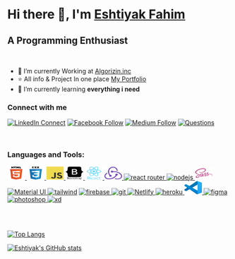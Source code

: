 # Hi there 👋, I'm [Eshtiyak Fahim](https://eshtiyak-fahim.online/)
## A Programming Enthusiast

<br/>

* 🔭 I’m currently Working at [Algorizin.inc](https://algorizin.com/)
* ⭐ All info & Project In one place [My Portfolio](https://eshtiyak-fahim.netlify.app/)
* 🌱 I’m currently learning **everything i need**

### Connect with me
[![LinkedIn Connect](https://img.shields.io/badge/%20-Connect-black?color=14171A&labelColor=212121&logo=linkedin&logoColor=ffffff)](https://www.linkedin.com/in/eshtiyak-fahim/) 
[![Facebook Follow](https://img.shields.io/badge/%20-Follow-black?color=14171A&labelColor=1976d2&logo=facebook&logoColor=ffffff)](https://fb.com/eshtiyak.fahim) 
[![Medium Follow](https://img.shields.io/badge/%20-Follow-black?color=14171A&labelColor=1976d2&logo=medium&logoColor=ffffff)](https://medium.com/@fahimesti) 
[![Questions](https://img.shields.io/badge/%20-Questions-black?color=14171A&labelColor=fff&logo=stackoverflow&logoColor=0c0d0e26)](https://stackoverflow.com/users/17685450/eshtiyak-fahim)

<br/>

### Languages and Tools:
[<img src="https://raw.githubusercontent.com/devicons/devicon/master/icons/html5/html5-original-wordmark.svg" alt="html5" width="40" height="30"/> ](https://www.w3.org/html) 
[<img src="https://raw.githubusercontent.com/devicons/devicon/master/icons/css3/css3-original-wordmark.svg" alt="css3" width="40" height="30"/> ](https://www.w3schools.com/css) 
[<img src="https://raw.githubusercontent.com/devicons/devicon/master/icons/javascript/javascript-original.svg" alt="javascript" width="40" height="30"/> ](https://developer.mozilla.org/en-US/docs/Web/JavaScript) 
[<img src="https://raw.githubusercontent.com/devicons/devicon/master/icons/bootstrap/bootstrap-plain-wordmark.svg" alt="bootstrap" width="40" height="30"/> ](https://getbootstrap.com/) 
[<img src="https://raw.githubusercontent.com/devicons/devicon/master/icons/react/react-original-wordmark.svg" alt="react" width="40" height="30"/> ](https://reactjs.org) 
[<img src="https://raw.githubusercontent.com/devicons/devicon/master/icons/redux/redux-original.svg" alt="redux" width="40" height="30"/> ](https://redux.js.org) 
[<img src="https://asifjalil.netlify.app/static/media/react-router.ffe0bad9.svg" alt="react router" width="30" height="30"/> ](https://reactrouter.com/) 
[<img src="https://www.vectorlogo.zone/logos/nodejs/nodejs-icon.svg" alt="nodejs" width="40" height="30"/> ](https://nodejs.org) 
[<img src="https://raw.githubusercontent.com/devicons/devicon/master/icons/sass/sass-original.svg" alt="sass" width="40" height="30"/> ](https://sass-lang.com) 
[<img src="https://eshtiyak-fahim.netlify.app/static/media/material-ui.8e8d37c6.8e8d37c6.svg" alt="Material UI" width="40" height="30"/> ](https://material-ui.com/) 
[<img src="https://www.vectorlogo.zone/logos/tailwindcss/tailwindcss-icon.svg" alt="tailwind" width="40" height="30"/>](https://tailwindcss.com) 
[<img src="https://www.vectorlogo.zone/logos/firebase/firebase-icon.svg" alt="firebase" width="40" height="30"/> ](https://firebase.google.com) 
[<img src="https://www.vectorlogo.zone/logos/git-scm/git-scm-icon.svg" alt="git" width="40" height="30"/> ](https://git-scm.com) 
[<img src="https://www.vectorlogo.zone/logos/netlify/netlify-icon.svg" alt="Netlify" width="40" height="30"/> ](https://www.netlify.com/) 
[<img src="https://www.vectorlogo.zone/logos/heroku/heroku-icon.svg" alt="heroku" width="40" height="30"/> ](https://heroku.com) 
[<img src="https://raw.githubusercontent.com/github/explore/80688e429a7d4ef2fca1e82350fe8e3517d3494d/topics/visual-studio-code/visual-studio-code.png" alt="Visual Studio Code" width="40" height="30"/> ](https://code.visualstudio.com) 
[<img src="https://www.vectorlogo.zone/logos/figma/figma-icon.svg" alt="figma" width="40" height="30"/> ](https://www.figma.com) 
[<img src="https://eshtiyak-fahim.netlify.app/static/media/adobe-photoshop.3c5835d6.3c5835d6.svg" alt="photoshop" width="40" height="30"/> ](https://www.photoshop.com/en) 
[<img src="https://cdn.worldvectorlogo.com/logos/adobe-xd.svg" alt="xd" width="40" height="30"/> ](https://www.adobe.com/products/xd.html) 


<br/>
<br/>

[![Top Langs](https://github-readme-stats.vercel.app/api/top-langs/?username=fahimeshti&layout=compact)](https://github.com/fahimeshti)


[![Eshtiyak's GitHub stats](https://github-readme-stats.vercel.app/api?username=fahimeshti&count_private=true&show_icons=true)](https://github.com/fahimeshti)
